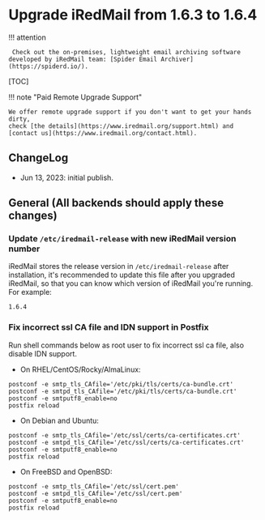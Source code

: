 # Upgrade iRedMail from 1.6.3 to 1.6.4

!!! attention

	 Check out the on-premises, lightweight email archiving software developed by iRedMail team: [Spider Email Archiver](https://spiderd.io/).

[TOC]

!!! note "Paid Remote Upgrade Support"

    We offer remote upgrade support if you don't want to get your hands dirty,
    check [the details](https://www.iredmail.org/support.html) and
    [contact us](https://www.iredmail.org/contact.html).

## ChangeLog

- Jun 13, 2023: initial publish.

## General (All backends should apply these changes)

### Update `/etc/iredmail-release` with new iRedMail version number

iRedMail stores the release version in `/etc/iredmail-release` after
installation, it's recommended to update this file after you upgraded iRedMail,
so that you can know which version of iRedMail you're running. For example:

```
1.6.4
```

### Fix incorrect ssl CA file and IDN support in Postfix

Run shell commands below as root user to fix incorrect ssl ca file, also
disable IDN support.

* On RHEL/CentOS/Rocky/AlmaLinux:

```
postconf -e smtp_tls_CAfile='/etc/pki/tls/certs/ca-bundle.crt'
postconf -e smtpd_tls_CAfile='/etc/pki/tls/certs/ca-bundle.crt'
postconf -e smtputf8_enable=no
postfix reload
```

* On Debian and Ubuntu:

```
postconf -e smtp_tls_CAfile='/etc/ssl/certs/ca-certificates.crt'
postconf -e smtpd_tls_CAfile='/etc/ssl/certs/ca-certificates.crt'
postconf -e smtputf8_enable=no
postfix reload
```

* On FreeBSD and OpenBSD:

```
postconf -e smtp_tls_CAfile='/etc/ssl/cert.pem'
postconf -e smtpd_tls_CAfile='/etc/ssl/cert.pem'
postconf -e smtputf8_enable=no
postfix reload
```


